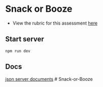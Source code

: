 # Snack or Booze

- View the rubric for this assessment [here](https://storage.googleapis.com/hatchways.appspot.com/employers/springboard/student_rubrics/Snack%20or%20Booze%20-%20Student%20Guide.pdf)

## Start server

```
npm run dev
```

## Docs

[json server documents](https://github.com/typicode/json-server/tree/v0)
#   S n a c k - o r - B o o z e  
 